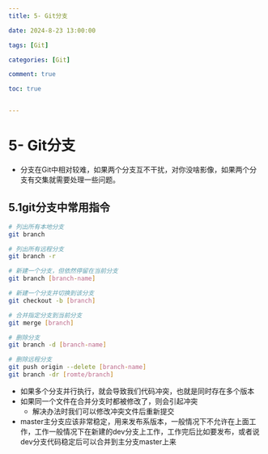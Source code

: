 ```yaml
---
title: 5- Git分支

date: 2024-8-23 13:00:00

tags: [Git]

categories: [Git]

comment: true

toc: true


---
```


#### 

<!--more-->



# 5- Git分支

- 分支在Git中相对较难，如果两个分支互不干扰，对你没啥影像，如果两个分支有交集就需要处理一些问题。



## 5.1git分支中常用指令

```bash
# 列出所有本地分支
git branch

# 列出所有远程分支
git branch -r

# 新建一个分支，但依然停留在当前分支
git branch [branch-name]

# 新建一个分支并切换到该分支
git checkout -b [branch]

# 合并指定分支到当前分支
git merge [branch]

# 删除分支
git branch -d [branch-name]

# 删除远程分支
git push origin --delete [branch-name]
git branch -dr [romte/branch]
```



- 如果多个分支并行执行，就会导致我们代码冲突，也就是同时存在多个版本
- 如果同一个文件在合并分支时都被修改了，则会引起冲突
  - 解决办法时我们可以修改冲突文件后重新提交
- master主分支应该非常稳定，用来发布系版本，一般情况下不允许在上面工作，工作一般情况下在新建的dev分支上工作，工作完后比如要发布，或者说dev分支代码稳定后可以合并到主分支master上来